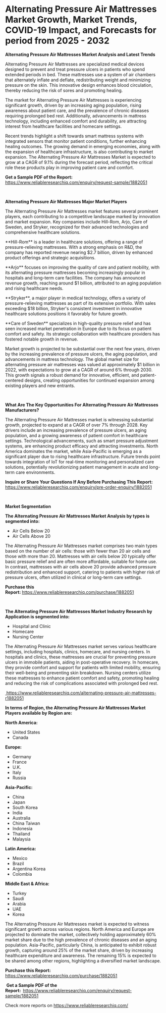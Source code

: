<p><h1>Alternating Pressure Air Mattresses Market Growth, Market Trends, COVID-19 Impact, and Forecasts for period from 2025 - 2032</h1></p><p><strong>Alternating Pressure Air Mattresses Market Analysis and Latest Trends</strong></p>
<p><p>Alternating Pressure Air Mattresses are specialized medical devices designed to prevent and treat pressure ulcers in patients who spend extended periods in bed. These mattresses use a system of air chambers that alternately inflate and deflate, redistributing weight and minimizing pressure on the skin. This innovative design enhances blood circulation, thereby reducing the risk of sores and promoting healing.</p><p>The market for Alternating Pressure Air Mattresses is experiencing significant growth, driven by an increasing aging population, rising awareness about patient care, and the prevalence of chronic diseases requiring prolonged bed rest. Additionally, advancements in mattress technology, including enhanced comfort and durability, are attracting interest from healthcare facilities and homecare settings. </p><p>Recent trends highlight a shift towards smart mattress systems with integrated sensors that monitor patient conditions, further enhancing healing outcomes. The growing demand in emerging economies, along with the expansion of healthcare infrastructure, is also contributing to market expansion. The Alternating Pressure Air Mattresses Market is expected to grow at a CAGR of 9.1% during the forecast period, reflecting the critical role these products play in improving patient care and comfort.</p></p>
<p><strong>Get a Sample PDF of the Report:&nbsp;</strong> <a href="https://www.reliableresearchiq.com/enquiry/request-sample/1882051?utm_campaign=2122&utm_medium=2&utm_source=Github&utm_content=ia&utm_term=09022025&utm_id=alternating-pressure-air-mattresses">https://www.reliableresearchiq.com/enquiry/request-sample/1882051</a></p>
<p>&nbsp;</p>
<p><strong>Alternating Pressure Air Mattresses Major Market Players</strong></p>
<p><p>The Alternating Pressure Air Mattresses market features several prominent players, each contributing to a competitive landscape marked by innovation and market expansion. Key companies include Hill-Rom, Arjo, Care of Sweden, and Stryker, recognized for their advanced technologies and comprehensive healthcare solutions.</p><p>**Hill-Rom** is a leader in healthcare solutions, offering a range of pressure-relieving mattresses. With a strong emphasis on R&D, the company has reported revenue nearing $2.7 billion, driven by enhanced product offerings and strategic acquisitions.</p><p>**Arjo** focuses on improving the quality of care and patient mobility, with its alternating pressure mattresses becoming increasingly popular in hospitals and long-term care facilities. The company has announced revenue growth, reaching around $1 billion, attributed to an aging population and rising healthcare needs.</p><p>**Stryker**, a major player in medical technology, offers a variety of pressure-relieving mattresses as part of its extensive portfolio. With sales exceeding $18 billion, Stryker's consistent investment in innovative healthcare solutions positions it favorably for future growth.</p><p>**Care of Sweden** specializes in high-quality pressure relief and has seen increased market penetration in Europe due to its focus on patient comfort and safety. Its strategic collaboration with healthcare providers has fostered notable growth in revenue.</p><p>Market growth is projected to be substantial over the next few years, driven by the increasing prevalence of pressure ulcers, the aging population, and advancements in mattress technology. The global market size for alternating pressure air mattresses was valued at approximately $1 billion in 2022, with expectations to grow at a CAGR of around 6% through 2030. This growth signals a robust demand for innovative, efficient, and patient-centered designs, creating opportunities for continued expansion among existing players and new entrants.</p></p>
<p>&nbsp;</p>
<p><strong>What Are The Key Opportunities For Alternating Pressure Air Mattresses Manufacturers?</strong></p>
<p><p>The Alternating Pressure Air Mattresses market is witnessing substantial growth, projected to expand at a CAGR of over 7% through 2028. Key drivers include an increasing prevalence of pressure ulcers, an aging population, and a growing awareness of patient comfort in healthcare settings. Technological advancements, such as smart pressure adjustment systems, are enhancing product efficacy and attracting investments. North America dominates the market, while Asia-Pacific is emerging as a significant player due to rising healthcare infrastructure. Future trends point towards integration of IoT for real-time monitoring and personalized care solutions, potentially revolutionizing patient management in acute and long-term care environments.</p></p>
<p><strong>Inquire or Share Your Questions If Any Before Purchasing This Report:</strong> <a href="https://www.reliableresearchiq.com/enquiry/pre-order-enquiry/1882051?utm_campaign=2122&utm_medium=2&utm_source=Github&utm_content=ia&utm_term=09022025&utm_id=alternating-pressure-air-mattresses">https://www.reliableresearchiq.com/enquiry/pre-order-enquiry/1882051</a></p>
<p>&nbsp;</p>
<p><strong>Market Segmentation</strong></p>
<p><strong>The Alternating Pressure Air Mattresses Market Analysis by types is segmented into:</strong></p>
<p><ul><li>Air Cells Below 20</li><li>Air Cells Above 20</li></ul></p>
<p><p>The Alternating Pressure Air Mattresses market comprises two main types based on the number of air cells: those with fewer than 20 air cells and those with more than 20. Mattresses with air cells below 20 typically offer basic pressure relief and are often more affordable, suitable for home use. In contrast, mattresses with air cells above 20 provide advanced pressure redistribution and enhanced support, catering to patients with higher risk of pressure ulcers, often utilized in clinical or long-term care settings.</p></p>
<p><strong>Purchase this Report:&nbsp;</strong><a href="https://www.reliableresearchiq.com/purchase/1882051?utm_campaign=2122&utm_medium=2&utm_source=Github&utm_content=ia&utm_term=09022025&utm_id=alternating-pressure-air-mattresses">https://www.reliableresearchiq.com/purchase/1882051</a></p>
<p>&nbsp;</p>
<p><strong>The Alternating Pressure Air Mattresses Market Industry Research by Application is segmented into:</strong></p>
<p><ul><li>Hospital and Clinic</li><li>Homecare</li><li>Nursing Center</li></ul></p>
<p><p>The Alternating Pressure Air Mattresses market serves various healthcare settings, including hospitals, clinics, homecare, and nursing centers. In hospitals and clinics, these mattresses are crucial for preventing pressure ulcers in immobile patients, aiding in post-operative recovery. In homecare, they provide comfort and support for patients with limited mobility, ensuring their well-being and preventing skin breakdown. Nursing centers utilize these mattresses to enhance patient comfort and safety, promoting healing and reducing the risk of complications associated with prolonged bed rest.</p></p>
<p><a href="https://www.reliableresearchiq.com/alternating-pressure-air-mattresses-r1882051?utm_campaign=2122&utm_medium=2&utm_source=Github&utm_content=ia&utm_term=09022025&utm_id=alternating-pressure-air-mattresses">&nbsp;https://www.reliableresearchiq.com/alternating-pressure-air-mattresses-r1882051</a></p>
<p><strong>In terms of Region, the Alternating Pressure Air Mattresses Market Players available by Region are:</strong></p>
<p>
    <p> <strong> North America: </strong>
        <ul>
            <li>United States</li>
            <li>Canada</li>
        </ul>
        </p> 
    <p> <strong> Europe: </strong>
        <ul>
            <li>Germany</li>
            <li>France</li>
            <li>U.K.</li>
            <li>Italy</li>
            <li>Russia</li>
        </ul>
        </p> 
    <p> <strong> Asia-Pacific: </strong>
        <ul>
            <li>China</li>
            <li>Japan</li>
            <li>South Korea</li>
            <li>India</li>
            <li>Australia</li>
            <li>China Taiwan</li>
            <li>Indonesia</li>
            <li>Thailand</li>
            <li>Malaysia</li>
        </ul>
        </p> 
    <p> <strong> Latin America: </strong>
        <ul>
            <li>Mexico</li>
            <li>Brazil</li>
            <li>Argentina Korea</li>
            <li>Colombia</li>
        </ul>
        </p> 
    <p> <strong> Middle East & Africa: </strong>
        <ul>
            <li>Turkey</li>
            <li>Saudi</li>
            <li>Arabia</li>
            <li>UAE</li>
            <li>Korea</li>
        </ul>
    </p>
    </p>
<p><p>The Alternating Pressure Air Mattresses market is expected to witness significant growth across various regions. North America and Europe are projected to dominate the market, collectively holding approximately 60% market share due to the high prevalence of chronic diseases and an aging population. Asia-Pacific, particularly China, is anticipated to exhibit robust growth, capturing around 25% of the market share, driven by increasing healthcare expenditure and awareness. The remaining 15% is expected to be shared among other regions, highlighting a diversified market landscape.</p></p>
<p><strong>Purchase this Report: </strong><a href="https://www.reliableresearchiq.com/purchase/1882051?utm_campaign=2122&utm_medium=2&utm_source=Github&utm_content=ia&utm_term=09022025&utm_id=alternating-pressure-air-mattresses">https://www.reliableresearchiq.com/purchase/1882051</a></p>
<p>&nbsp;<strong>Get a Sample PDF of the Report:&nbsp;&nbsp;</strong><a href="https://www.reliableresearchiq.com/enquiry/request-sample/1882051?utm_campaign=2122&utm_medium=2&utm_source=Github&utm_content=ia&utm_term=09022025&utm_id=alternating-pressure-air-mattresses">https://www.reliableresearchiq.com/enquiry/request-sample/1882051</a></p>
<p><strong></strong></p>
<p>Check more reports on <a href="https://www.reliableresearchiq.com/?utm_campaign=2122&utm_medium=2&utm_source=Github&utm_content=ia&utm_term=09022025&utm_id=alternating-pressure-air-mattresses">https://www.reliableresearchiq.com/</a></p>